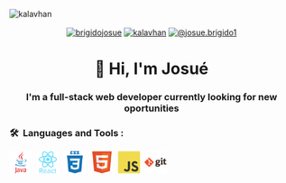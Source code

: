 <p align="left"> <img src="https://komarev.com/ghpvc/?username=kalavhan&style=plastic&label=Stalker+visits" alt="kalavhan" /> </p>
<p align="center">
<a href="https://twitter.com/brigidojosue" target="blank"><img align="center" src="https://cdn.jsdelivr.net/npm/simple-icons@3.0.1/icons/twitter.svg" alt="brigidojosue" height="30" width="30" /></a>
<a href="https://linkedin.com/in/kalavhan" target="blank"><img align="center" src="https://cdn.jsdelivr.net/npm/simple-icons@3.0.1/icons/linkedin.svg" alt="kalavhan" height="30" width="30" /></a>
<a href="https://medium.com/@josue.brigido1" target="blank"><img align="center" src="https://cdn.jsdelivr.net/npm/simple-icons@3.0.1/icons/medium.svg" alt="@josue.brigido1" height="30" width="30" /></a>
</p>
<h1 align="center">👋 Hi, I'm Josué</h1>
<h3 align="center">I'm a full-stack web developer currently looking for new oportunities</h3>


### 🛠 &nbsp;Languages and Tools :

<p>
<img src="https://github.com/devicons/devicon/blob/master/icons/java/java-original-wordmark.svg" title="Java" alt="Java" width="40" height="40"/>&nbsp;
<img src="https://github.com/devicons/devicon/blob/master/icons/react/react-original-wordmark.svg" title="React" alt="React" width="40" height="40"/>&nbsp;
<img src="https://github.com/devicons/devicon/blob/master/icons/css3/css3-plain-wordmark.svg"  title="CSS3" alt="CSS" width="40" height="40"/>&nbsp;
<img src="https://github.com/devicons/devicon/blob/master/icons/html5/html5-original.svg" title="HTML5" alt="HTML" width="40" height="40"/>&nbsp;
<img src="https://github.com/devicons/devicon/blob/master/icons/javascript/javascript-original.svg" title="JavaScript" alt="JavaScript" width="40" height="40"/>&nbsp;
<img src="https://github.com/devicons/devicon/blob/master/icons/git/git-original-wordmark.svg" title="Git" **alt="Git" width="40" height="40"/>&nbsp;
</p>
